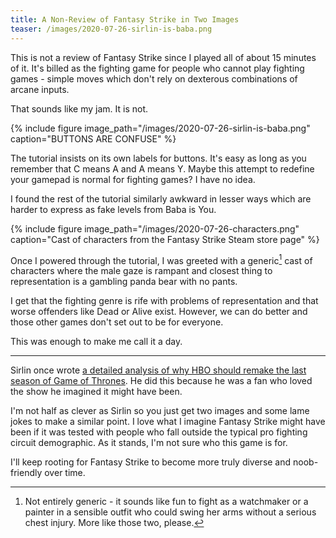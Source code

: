 ```yaml
---
title: A Non-Review of Fantasy Strike in Two Images
teaser: /images/2020-07-26-sirlin-is-baba.png
---
```


This is not a review of Fantasy Strike since I played all of about 15 minutes of it. It's billed as the fighting game for people who cannot play fighting games - simple moves which don't rely on dexterous combinations of arcane inputs.

That sounds like my jam. It is not.

{% include figure image_path="/images/2020-07-26-sirlin-is-baba.png" caption="BUTTONS ARE CONFUSE" %}

The tutorial insists on its own labels for buttons. It's easy as long as you remember that C means A and A means Y. Maybe this attempt to redefine your gamepad is normal for fighting games? I have no idea.

I found the rest of the tutorial similarly awkward in lesser ways which are harder to express as fake levels from Baba is You.

{% include figure image_path="/images/2020-07-26-characters.png" caption="Cast of characters from the Fantasy Strike Steam store page" %}

Once I powered through the tutorial, I was greeted with a generic[^1] cast of characters where the male gaze is rampant and closest thing to representation is a gambling panda bear with no pants.

I get that the fighting genre is rife with problems of representation and that worse offenders like Dead or Alive exist. However, we can do better and those other games don't set out to be for everyone.

This was enough to make me call it a day.

---

Sirlin once wrote [a detailed analysis of why HBO should remake the last season of Game of Thrones](http://www.sirlin.net/posts/game-of-thrones-what-went-wrong). He did this because he was a fan who loved the show he imagined it might have been.

I'm not half as clever as Sirlin so you just get two images and some lame jokes to make a similar point. I love what I imagine Fantasy Strike might have been if it was tested with people who fall outside the typical pro fighting circuit demographic. As it stands, I'm not sure who this game is for.

I'll keep rooting for Fantasy Strike to become more truly diverse and noob-friendly over time.

[^1]: Not entirely generic - it sounds like fun to fight as a watchmaker or a painter in a sensible outfit who could swing her arms without a serious chest injury. More like those two, please.